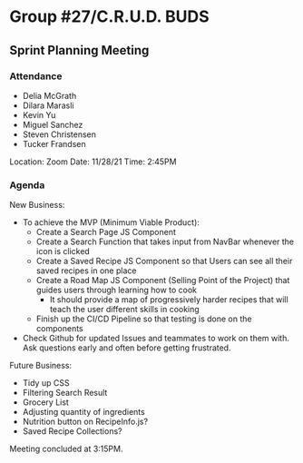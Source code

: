 # Group #27/C.R.U.D. BUDS

## Sprint Planning Meeting

### Attendance

<!-- Remove the people not attending. -->

- Delia McGrath
- Dilara Marasli
- Kevin Yu
- Miguel Sanchez
- Steven Christensen
- Tucker Frandsen

Location: Zoom
Date: 11/28/21
Time: 2:45PM

### Agenda

New Business:

- To achieve the MVP (Minimum Viable Product):
  - Create a Search Page JS Component
  - Create a Search Function that takes input from NavBar whenever the icon is clicked
  - Create a Saved Recipe JS Component so that Users can see all their saved recipes in one place
  - Create a Road Map JS Component (Selling Point of the Project) that guides users through learning how to cook
    - It should provide a map of progressively harder recipes that will teach the user different skills in cooking
  - Finish up the CI/CD Pipeline so that testing is done on the components
- Check Github for updated Issues and teammates to work on them with. Ask questions early and often before getting frustrated.

Future Business:

- Tidy up CSS
- Filtering Search Result
- Grocery List
- Adjusting quantity of ingredients
- Nutrition button on RecipeInfo.js?
- Saved Recipe Collections?

Meeting concluded at 3:15PM.

<!-- REMINDER TO SAVE THE TEMPLATE AS (mmddyy-topic.md)-->
